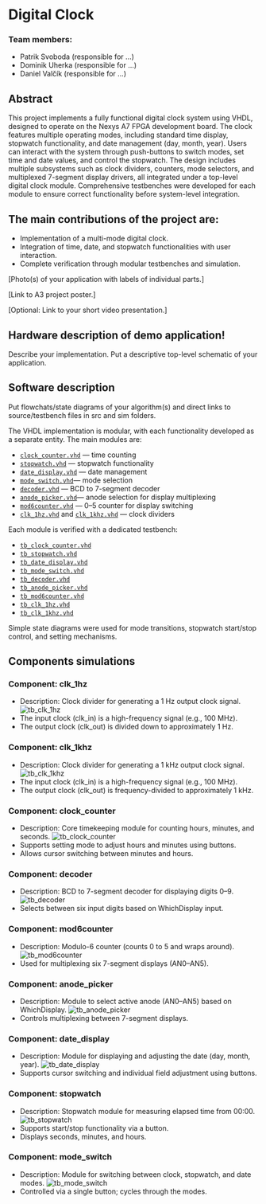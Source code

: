 # Digital Clock
### Team members:
- Patrik Svoboda (responsible for ...)
- Dominik Uherka (responsible for ...)
- Daniel Valčík (responsible for ...)


## Abstract
This project implements a fully functional digital clock system using VHDL, designed to operate on the Nexys A7 FPGA development board. The clock features multiple operating modes, including standard time display, stopwatch functionality, and date management (day, month, year). Users can interact with the system through push-buttons to switch modes, set time and date values, and control the stopwatch. The design includes multiple subsystems such as clock dividers, counters, mode selectors, and multiplexed 7-segment display drivers, all integrated under a top-level digital clock module. Comprehensive testbenches were developed for each module to ensure correct functionality before system-level integration. 

## The main contributions of the project are:
- Implementation of a multi-mode digital clock.
- Integration of time, date, and stopwatch functionalities with user interaction.
- Complete verification through modular testbenches and simulation.

[Photo(s) of your application with labels of individual parts.]

[Link to A3 project poster.]

[Optional: Link to your short video presentation.]


## Hardware description of demo application!
Describe your implementation. Put a descriptive top-level schematic of your application.




## Software description
Put flowchats/state diagrams of your algorithm(s) and direct links to source/testbench files in src and sim folders.

The VHDL implementation is modular, with each functionality developed as a separate entity. The main modules are:
- [`clock_counter.vhd`](Project_digital_clock/Project_digital_clock.srcs/sources_1/imports/VHD2/clock_counter.vhd) — time counting
- [`stopwatch.vhd`](Project_digital_clock/Project_digital_clock.srcs/sources_1/imports/VHD2/stopwatch.vhd) — stopwatch functionality
- [`date_display.vhd`](Project_digital_clock/Project_digital_clock.srcs/sources_1/imports/VHD2/date_display.vhd) — date management 
- [`mode_switch.vhd`](Project_digital_clock/Project_digital_clock.srcs/sources_1/imports/VHD2/mode_switch.vhd)— mode selection 
- [`decoder.vhd`](Project_digital_clock/Project_digital_clock.srcs/sources_1/imports/VHD2/decoder.vhd) — BCD to 7-segment decoder
- [`anode_picker.vhd`](Project_digital_clock/Project_digital_clock.srcs/sources_1/imports/VHD2/anode_picker.vhd)— anode selection for display multiplexing
- [`mod6counter.vhd`](Project_digital_clock/Project_digital_clock.srcs/sources_1/imports/VHD2/mod6counter.vhd) — 0–5 counter for display switching
- [`clk_1hz.vhd`](Project_digital_clock/Project_digital_clock.srcs/sources_1/imports/VHD2/clk_1hz.vhd) and [`clk_1khz.vhd`](Project_digital_clock/Project_digital_clock.srcs/sources_1/imports/VHD2/clk_1khz.vhd) — clock dividers

Each module is verified with a dedicated testbench:
- [`tb_clock_counter.vhd`](Project_digital_clock/Project_digital_clock.srcs/sim_1/imports/tb_VHD2/tb_clock_counter.vhd)
- [`tb_stopwatch.vhd`](Project_digital_clock/Project_digital_clock.srcs/sim_1/imports/tb_VHD2/tb_stopwatch.vhd)
- [`tb_date_display.vhd`](Project_digital_clock/Project_digital_clock.srcs/sim_1/imports/tb_VHD2/tb_date_display.vhd)
- [`tb_mode_switch.vhd`](Project_digital_clock/Project_digital_clock.srcs/sim_1/imports/tb_VHD2/tb_mode_switch.vhd)
- [`tb_decoder.vhd`](Project_digital_clock/Project_digital_clock.srcs/sim_1/imports/tb_VHD2/tb_decoder.vhd)
- [`tb_anode_picker.vhd`](Project_digital_clock/Project_digital_clock.srcs/sim_1/imports/tb_VHD2/tb_anode_picker.vhd)
- [`tb_mod6counter.vhd`](Project_digital_clock/Project_digital_clock.srcs/sim_1/imports/tb_VHD2/tb_mod6counter.vhd)
- [`tb_clk_1hz.vhd`](Project_digital_clock/Project_digital_clock.srcs/sim_1/imports/tb_VHD2/tb_clk_1hz.vhd)
- [`tb_clk_1khz.vhd`](Project_digital_clock/Project_digital_clock.srcs/sim_1/imports/tb_VHD2/tb_clk_1khz.vhd)

Simple state diagrams were used for mode transitions, stopwatch start/stop control, and setting mechanisms.




## Components simulations
### Component: clk_1hz
- Description: Clock divider for generating a 1 Hz output clock signal.
![tb_clk_1hz](https://github.com/user-attachments/assets/c02687ae-c638-4041-8d1e-12d92fb6eb9b)
- The input clock (clk_in) is a high-frequency signal (e.g., 100 MHz).
- The output clock (clk_out) is divided down to approximately 1 Hz.

### Component: clk_1khz
- Description: Clock divider for generating a 1 kHz output clock signal.
![tb_clk_1khz](https://github.com/user-attachments/assets/9227f120-1a59-4935-969c-b79cf378eaca)
- The input clock (clk_in) is a high-frequency signal (e.g., 100 MHz).
- The output clock (clk_out) is frequency-divided to approximately 1 kHz.

### Component: clock_counter
- Description: Core timekeeping module for counting hours, minutes, and seconds.
![tb_clock_counter](https://github.com/user-attachments/assets/bdc06005-2bb1-4675-b828-43d3e1fdb0be)
- Supports setting mode to adjust hours and minutes using buttons.
- Allows cursor switching between minutes and hours.

### Component: decoder
- Description: BCD to 7-segment decoder for displaying digits 0–9.
![tb_decoder](https://github.com/user-attachments/assets/7bd922a7-bc39-40f3-b1ee-5c9bb98b66a3)
- Selects between six input digits based on WhichDisplay input.

### Component: mod6counter
- Description: Modulo-6 counter (counts 0 to 5 and wraps around).
![tb_mod6counter](https://github.com/user-attachments/assets/a5386d15-6f4c-42e0-8e41-cb1313de5629)
- Used for multiplexing six 7-segment displays (AN0–AN5).

### Component: anode_picker
- Description: Module to select active anode (AN0–AN5) based on WhichDisplay.
![tb_anode_picker](https://github.com/user-attachments/assets/19ddbc8d-4958-4a42-ab0a-cd7471797fad)
- Controls multiplexing between 7-segment displays.

### Component: date_display
- Description: Module for displaying and adjusting the date (day, month, year).
![tb_date_display](https://github.com/user-attachments/assets/6d8f16af-ce0e-4cf0-9479-91a0584bfc94)
- Supports cursor switching and individual field adjustment using buttons.

### Component: stopwatch
- Description: Stopwatch module for measuring elapsed time from 00:00.
![tb_stopwatch](https://github.com/user-attachments/assets/c1f88b7a-b2a4-404e-97dd-12dd1e235b85)
- Supports start/stop functionality via a button.
- Displays seconds, minutes, and hours.

### Component: mode_switch
- Description: Module for switching between clock, stopwatch, and date modes.
![tb_mode_switch](https://github.com/user-attachments/assets/901f5184-3fb4-43f8-a760-74e5e79c8c62)
- Controlled via a single button; cycles through the modes.

